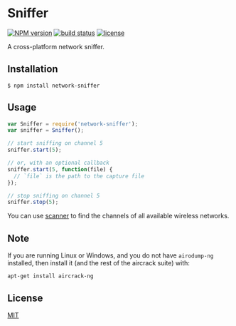 
# Sniffer
[![NPM version][npm-image]][npm-url]
[![build status][circle-image]][circle-url]
[![license][license-image]][license-url]

A cross-platform network sniffer.

## Installation

    $ npm install network-sniffer

## Usage

```js
var Sniffer = require('network-sniffer');
var sniffer = Sniffer();

// start sniffing on channel 5
sniffer.start(5);

// or, with an optional callback
sniffer.start(5, function(file) {
  // `file` is the path to the capture file
});

// stop sniffing on channel 5
sniffer.stop(5);
```

You can use [scanner](https://github.com/stevenmiller888/scanner) to find the channels of all available wireless networks.

## Note

If you are running Linux or Windows, and you do not have `airodump-ng` installed, then install it (and the rest of the aircrack suite) with:

`apt-get install aircrack-ng`

## License

[MIT](https://tldrlegal.com/license/mit-license)

[npm-image]: https://img.shields.io/npm/v/network-sniffer.svg?style=flat-square
[npm-url]: https://npmjs.org/package/network-sniffer
[circle-image]: https://img.shields.io/circleci/project/stevenmiller888/sniffer.svg
[circle-url]: https://circleci.com/gh/stevenmiller888/sniffer
[license-image]: https://img.shields.io/npm/l/express.svg
[license-url]: https://tldrlegal.com/license/mit-license
